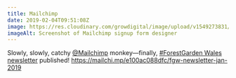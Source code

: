 ```yaml
---
title: Mailchimp
date: 2019-02-04T09:51:08Z
image: https://res.cloudinary.com/growdigital/image/upload/v1549273831/mailchimp-190204.png
imageAlt: Screenshot of Mailchimp signup form designer
---
```


Slowly, slowly, catchy [@Mailchimp](https://twitter.com/mailchimp) monkey—finally, [#ForestGarden Wales newsletter](https://mailchi.mp/e100ac088dfc/fgw-newsletter-jan-2019) published! <https://mailchi.mp/e100ac088dfc/fgw-newsletter-jan-2019>
